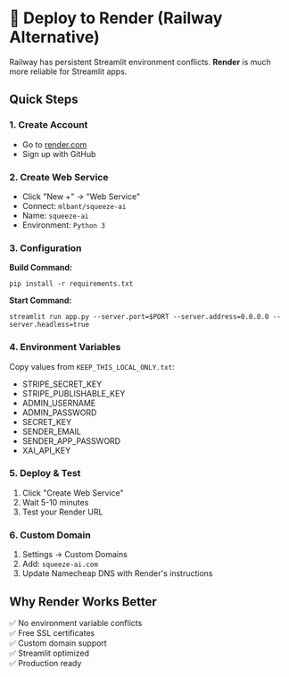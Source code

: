 # 🚀 Deploy to Render (Railway Alternative)

Railway has persistent Streamlit environment conflicts. **Render** is much more reliable for Streamlit apps.

## Quick Steps

### 1. Create Account
- Go to [render.com](https://render.com)
- Sign up with GitHub

### 2. Create Web Service
- Click "New +" → "Web Service"
- Connect: `mlbant/squeeze-ai`
- Name: `squeeze-ai`
- Environment: `Python 3`

### 3. Configuration
**Build Command:**
```
pip install -r requirements.txt
```

**Start Command:**
```
streamlit run app.py --server.port=$PORT --server.address=0.0.0.0 --server.headless=true
```

### 4. Environment Variables
Copy values from `KEEP_THIS_LOCAL_ONLY.txt`:
- STRIPE_SECRET_KEY
- STRIPE_PUBLISHABLE_KEY  
- ADMIN_USERNAME
- ADMIN_PASSWORD
- SECRET_KEY
- SENDER_EMAIL
- SENDER_APP_PASSWORD
- XAI_API_KEY

### 5. Deploy & Test
1. Click "Create Web Service"
2. Wait 5-10 minutes
3. Test your Render URL

### 6. Custom Domain
1. Settings → Custom Domains
2. Add: `squeeze-ai.com`
3. Update Namecheap DNS with Render's instructions

## Why Render Works Better
✅ No environment variable conflicts  
✅ Free SSL certificates  
✅ Custom domain support  
✅ Streamlit optimized  
✅ Production ready